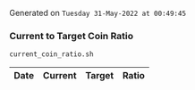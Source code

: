 Generated on `Tuesday 31-May-2022 at 00:49:45`

### Current to Target Coin Ratio
`current_coin_ratio.sh`

Date|Current|Target|Ratio
---|---|---|---
